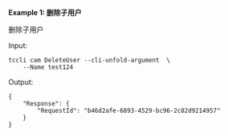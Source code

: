 **Example 1: 删除子用户**

删除子用户

Input: 

```
tccli cam DeleteUser --cli-unfold-argument  \
    --Name test124
```

Output: 
```
{
    "Response": {
        "RequestId": "b46d2afe-6893-4529-bc96-2c82d9214957"
    }
}
```

